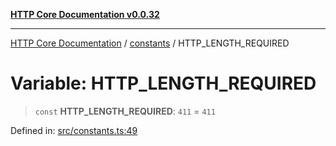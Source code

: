 [**HTTP Core Documentation v0.0.32**](../../README.md)

***

[HTTP Core Documentation](../../modules.md) / [constants](../README.md) / HTTP\_LENGTH\_REQUIRED

# Variable: HTTP\_LENGTH\_REQUIRED

> `const` **HTTP\_LENGTH\_REQUIRED**: `411` = `411`

Defined in: [src/constants.ts:49](https://github.com/stonemjs/http-core/blob/680e946aeb5100b42b4836417719aba730586478/src/constants.ts#L49)
